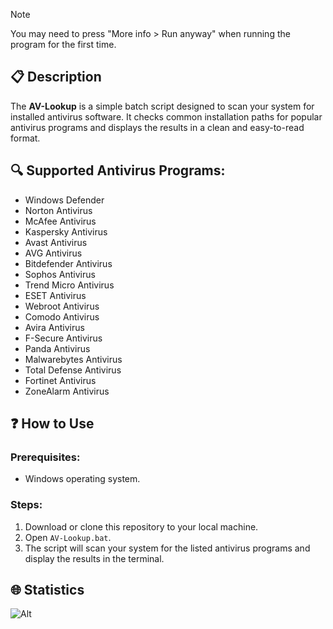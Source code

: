 > [!NOTE]
> You may need to press "More info > Run anyway" when running the program for the first time.

## 📋 Description
The **AV-Lookup** is a simple batch script designed to scan your system for installed antivirus software. It checks common installation paths for popular antivirus programs and displays the results in a clean and easy-to-read format.

## 🔍 Supported Antivirus Programs:
- Windows Defender
- Norton Antivirus
- McAfee Antivirus
- Kaspersky Antivirus
- Avast Antivirus
- AVG Antivirus
- Bitdefender Antivirus
- Sophos Antivirus
- Trend Micro Antivirus
- ESET Antivirus
- Webroot Antivirus
- Comodo Antivirus
- Avira Antivirus
- F-Secure Antivirus
- Panda Antivirus
- Malwarebytes Antivirus
- Total Defense Antivirus
- Fortinet Antivirus
- ZoneAlarm Antivirus

## ❓ How to Use

### Prerequisites:
- Windows operating system.

### Steps:
1. Download or clone this repository to your local machine.
2. Open `AV-Lookup.bat`.
3. The script will scan your system for the listed antivirus programs and display the results in the terminal.

## 🌐 Statistics
![Alt](https://repobeats.axiom.co/api/embed/8496cd82830d81f57b53e9beddd83b5ee2ee2718.svg "Repobeats analytics image")
